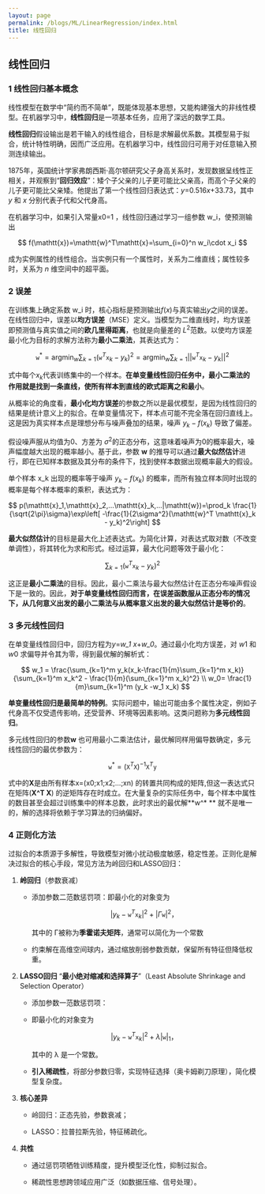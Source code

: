 ```yaml
---
layout: page
permalink: /blogs/ML/LinearRegression/index.html
title: 线性回归
---
```


## 线性回归

### 1 线性回归基本概念

线性模型在数学中“简约而不简单”，既能体现基本思想，又能构建强大的非线性模型。在机器学习中，**线性回归**是一项基本任务，应用了深远的数学工具。<br>

**线性回归**假设输出是若干输入的线性组合，目标是求解最优系数。其模型易于拟合，统计特性明确，因而广泛应用。在机器学习中，线性回归可用于对任意输入预测连续输出。<br>

1875年，英国统计学家弗朗西斯·高尔顿研究父子身高关系时，发现数据呈线性正相关，并观察到“**回归效应**”：矮个子父亲的儿子更可能比父亲高，而高个子父亲的儿子更可能比父亲矮。他提出了第一个线性回归表达式：*y*=0.516*x*+33.73，其中*y* 和 *x* 分别代表子代和父代身高。<br>

在机器学习中，如果引入常量x0=1 ，线性回归通过学习一组参数 w_i，使预测输出 <br>

$$
f(\mathtt{x})=\mathtt{w}^T\mathtt{x}=\sum_{i=0}^n w_i\cdot x_i
$$

成为实例属性的线性组合。当实例只有一个属性时，关系为二维直线；属性较多时，关系为 *n* 维空间中的超平面。<br>

### 2 误差

在训练集上确定系数 w_i 时，核心指标是预测输出*f*(*x*)与真实输出*y*之间的误差。在线性回归中，误差以**均方误差**（MSE）定义。当模型为二维直线时，均方误差即预测值与真实值之间的**欧几里得距离**，也就是向量差的 $L^2$范数。以使均方误差最小化为目标的求解方法称为**最小二乘法**，其表达式为：<br>

$$
\mathtt{w}^*=\mathrm{arg min}_w \sum_{k=1}(\mathtt{w}^T \mathtt{x}_k - y_k)^2=\mathrm{arg min}_w \sum_{k=1}||\mathtt{w}^T \mathtt{x}_k - y_k||^2
$$

式中每个$x_k$代表训练集中的一个样本。**在单变量线性回归任务中，最小二乘法的作用就是找到一条直线，使所有样本到直线的欧式距离之和最小**。<br>

从概率论的角度看，**最小化均方误差**的参数之所以是最优模型，是因为线性回归的结果是统计意义上的拟合。在单变量情况下，样本点可能不完全落在回归直线上。这是因为真实样本点是理想分布与噪声叠加的结果，噪声 $y_k - f(x_k)$ 导致了偏差。<br>

假设噪声服从均值为0、方差为 $σ^2$的正态分布，这意味着噪声为0的概率最大，噪声幅度越大出现的概率越小。基于此，参数 **w** 的推导可以通过**最大似然估计**进行，即在已知样本数据及其分布的条件下，找到使样本数据出现概率最大的假设。<br>

单个样本 x_k 出现的概率等于噪声 $y_k - f(x_k)$ 的概率，而所有独立样本同时出现的概率是每个样本概率的乘积，表达式为：<br>

$$
p(\mathtt{x}_1,\mathtt{x}_2,...\mathtt{x}_k,...|\mathtt{w})=\prod_k \frac{1}{\sqrt{2\pi}\sigma}\exp\left[ -\frac{1}{2\sigma^2}(\mathtt{w}^T \mathtt{x}_k - y_k)^2\right]
$$

**最大似然估计**的目标是最大化上述表达式。为简化计算，对表达式取对数（不改变单调性），将其转化为求和形式。经过运算，最大化问题等效于最小化：<br>

$$
\sum_{k=1}(\mathtt{w}^T \mathtt{x}_k - y_k)^2
$$

这正是**最小二乘法**的目标。因此，最小二乘法与最大似然估计在正态分布噪声假设下是一致的。因此，**对于单变量线性回归而言，在误差函数服从正态分布的情况下，从几何意义出发的最小二乘法与从概率意义出发的最大似然估计是等价的**。<br>

### 3 多元线性回归

在单变量线性回归中，回归方程为*y*=*w_1* *x*+*w_0*。通过最小化均方误差，对 *w*1 和 *w*0 求偏导并令其为零，得到最优解的解析式：<br>

$$
w_1 = \frac{\sum_{k=1}^m y_k(x_k-\frac{1}{m}\sum_{k=1}^m x_k)}{\sum_{k=1}^m x_k^2 - \frac{1}{m}(\sum_{k=1}^m x_k)^2}
\\
w_0= \frac{1}{m}\sum_{k=1}^m (y_k -w_1 x_k)
$$

**单变量线性回归是最简单的特例**。实际问题中，输出可能由多个属性决定，例如子代身高不仅受遗传影响，还受营养、环境等因素影响。这类问题称为**多元线性回归**。<br>

多元线性回归的参数**w** 也可用最小二乘法估计，最优解同样用偏导数确定，多元线性回归的最优参数为：<br>

$$
\mathtt{w}^*=(\mathtt{X}^T \mathtt{X})^{-1}\mathtt{X}^T\mathtt{y}
$$

式中的**X**是由所有样本x=(x0;x1;x2;...;xn) 的转置共同构成的矩阵,但这一表达式只在矩阵(**X^T X**) 的逆矩阵存在时成立。在大量复杂的实际任务中，每个样本中属性的数目甚至会超过训练集中的样本总数，此时求出的最优解**w^* ** 就不是唯一的，解的选择将依赖于学习算法的归纳偏好。<br>

### 4 正则化方法

过拟合的本质源于多解性，导致模型对微小扰动极度敏感，稳定性差。正则化是解决过拟合的核心手段，常见方法为岭回归和LASSO回归：<br>

1. **岭回归**（参数衰减）<br>

   - 添加参数二范数惩罚项：即最小化的对象变为<br>

     $$
     |y_k- \mathtt{w}^T \mathtt{x}_k|^2 +|\Gamma \mathtt{w}|^2 ，
     $$
   
     其中的 Γ被称为**季霍诺夫矩阵**，通常可以简化为一个常数<br>

   - 约束解在高维空间球内，通过缩放削弱参数贡献，保留所有特征但降低权重。<br>

2. **LASSO回归**  “**最小绝对缩减和选择算子**”（Least Absolute Shrinkage and Selection Operator）<br>

   - 添加参数一范数惩罚项：<br>

   - 即最小化的对象变为 <br>

     $$
     |y_k- \mathtt{w}^T \mathtt{x}_k|^2 +\lambda|\mathtt{w}|_1 ，
     $$

     其中的 λ 是一个常数。<br>

   - **引入稀疏性**，将部分参数归零，实现特征选择（奥卡姆剃刀原理），简化模型复杂度。<br>

3. **核心差异**

   - 岭回归：正态先验，参数衰减；<br>

   - LASSO：拉普拉斯先验，特征稀疏化。<br>

4. **共性**

   - 通过惩罚项牺牲训练精度，提升模型泛化性，抑制过拟合。<br>

   - 稀疏性思想跨领域应用广泛（如数据压缩、信号处理）。